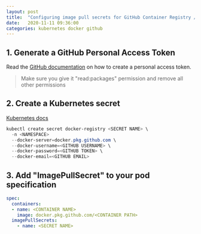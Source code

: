 ```yaml
---
layout: post
title:  "Configuring image pull secrets for GitHub Container Registry / GitHub Packages Docker Registry"
date:   2020-11-11 09:36:00
categories: kubernetes docker github
---
```


## 1. Generate a GitHub Personal Access Token

Read the [GitHub documentation](https://docs.github.com/en/free-pro-team@latest/github/authenticating-to-github/creating-a-personal-access-token) on how to create a personal access token.

> Make sure you give it "read:packages" permission and remove all other permissions

## 2. Create a Kubernetes secret
[Kubernetes docs](https://kubernetes.io/docs/tasks/configure-pod-container/pull-image-private-registry/#create-a-secret-by-providing-credentials-on-the-command-line)  

```powershell
kubectl create secret docker-registry <SECRET NAME> \
  -n <NAMESPACE>
  --docker-server=docker.pkg.github.com \
  --docker-username=<GITHUB USERNAME> \
  --docker-password=<GITHUB TOKEN> \
  --docker-email=<GITHUB EMAIL>
```

## 3. Add "ImagePullSecret" to your pod specification

```yaml
spec:
  containers:
  - name: <CONTAINER NAME>
    image: docker.pkg.github.com/<CONTAINER PATH>
  imagePullSecrets:
    - name: <SECRET NAME>
```
